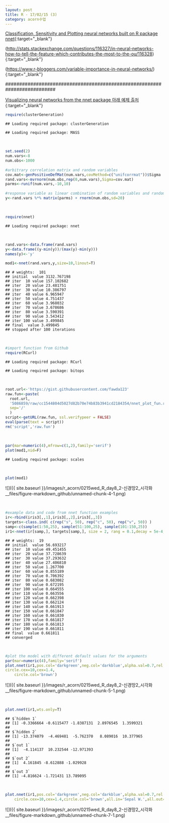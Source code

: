```yaml
---
layout: post
title: R - 17/02/15 (3)
category: acorn수업
---
```


[Classification, Sensitivity and Plotting neural networks built on R package nnet](http://biba.etsii.upm.es/web/tiki-view_blog_post.php?postId=25){:target="_blank"}  

(http://stats.stackexchange.com/questions/116327/in-neural-networks-how-to-tell-the-feature-which-contributes-the-most-to-the-ou/116328){:target="_blank"}  

(https://www.r-bloggers.com/variable-importance-in-neural-networks/){:target="_blank"}  

########################################################################## 

[Visualizing neural networks from the nnet package 아래 예제 출처](https://beckmw.wordpress.com/2013/03/){:target="_blank"}  

``` r
require(clusterGeneration)
```

    ## Loading required package: clusterGeneration

    ## Loading required package: MASS
 
 <br>
  
``` r
set.seed(2)
num.vars<-8
num.obs<-1000
 
#arbitrary correlation matrix and random variables
cov.mat<-genPositiveDefMat(num.vars,covMethod=c("unifcorrmat"))$Sigma
rand.vars<-mvrnorm(num.obs,rep(0,num.vars),Sigma=cov.mat)
parms<-runif(num.vars,-10,10)
 
#response variable as linear combination of random variables and random error term
y<-rand.vars %*% matrix(parms) + rnorm(num.obs,sd=20)
```
 
 <br>
  
``` r
require(nnet)
```

    ## Loading required package: nnet
 
 <br>
  
``` r
rand.vars<-data.frame(rand.vars)
y<-data.frame((y-min(y))/(max(y)-min(y)))
names(y)<-'y'
 
mod1<-nnet(rand.vars,y,size=10,linout=T)
```

    ## # weights:  101
    ## initial  value 3132.767198 
    ## iter  10 value 157.102682
    ## iter  20 value 23.481751
    ## iter  30 value 10.386797
    ## iter  40 value 6.965947
    ## iter  50 value 4.751437
    ## iter  60 value 3.968032
    ## iter  70 value 3.678686
    ## iter  80 value 3.590391
    ## iter  90 value 3.543412
    ## iter 100 value 3.499845
    ## final  value 3.499845 
    ## stopped after 100 iterations
 
 <br>
  
``` r
#import function from Github
require(RCurl)
```

    ## Loading required package: RCurl

    ## Loading required package: bitops
 
 <br>
  
``` r
root.url<-'https://gist.githubusercontent.com/fawda123'
raw.fun<-paste(
  root.url,
  '5086859/raw/cc1544804d5027d82b70e74b83b3941cd2184354/nnet_plot_fun.r',
  sep='/'
  )
script<-getURL(raw.fun, ssl.verifypeer = FALSE)
eval(parse(text = script))
rm('script','raw.fun')
```
 
 <br>
  
``` r
par(mar=numeric(4),mfrow=c(1,2),family='serif')
plot(mod1,nid=F)
```

    ## Loading required package: scales
 
 <br>
  
``` r
plot(mod1)
```

![]({{ site.baseurl }}/images/r_acorn/0215wed_R_day8_2-신경망2_시각화__files/figure-markdown_github/unnamed-chunk-4-1.png)
 
 <br>
  
``` r
#example data and code from nnet function examples
ir<-rbind(iris3[,,1],iris3[,,2],iris3[,,3])
targets<-class.ind( c(rep("s", 50), rep("c", 50), rep("v", 50)) )
samp<-c(sample(1:50,25), sample(51:100,25), sample(101:150,25))
ir1<-nnet(ir[samp,], targets[samp,], size = 2, rang = 0.1,decay = 5e-4, maxit = 200)
```

    ## # weights:  19
    ## initial  value 56.693217 
    ## iter  10 value 49.451455
    ## iter  20 value 37.728639
    ## iter  30 value 37.293632
    ## iter  40 value 27.406810
    ## iter  50 value 1.267700
    ## iter  60 value 0.855189
    ## iter  70 value 0.706392
    ## iter  80 value 0.683082
    ## iter  90 value 0.672195
    ## iter 100 value 0.664555
    ## iter 110 value 0.663556
    ## iter 120 value 0.662398
    ## iter 130 value 0.662124
    ## iter 140 value 0.661913
    ## iter 150 value 0.661847
    ## iter 160 value 0.661830
    ## iter 170 value 0.661817
    ## iter 180 value 0.661813
    ## iter 190 value 0.661811
    ## final  value 0.661811 
    ## converged
 
 <br>
  
``` r
#plot the model with different default values for the arguments
par(mar=numeric(4),family='serif')
plot.nnet(ir1,pos.col='darkgreen',neg.col='darkblue',alpha.val=0.7,rel.rsc=15,
circle.cex=10,cex=1.4,
    circle.col='brown')
```

![]({{ site.baseurl }}/images/r_acorn/0215wed_R_day8_2-신경망2_시각화__files/figure-markdown_github/unnamed-chunk-5-1.png)
 
 <br>
  
``` r
plot.nnet(ir1,wts.only=T)
```

    ## $`hidden 1`
    ## [1] -0.3366664 -0.6115477 -1.8387131  2.8976545  1.3599321
    ## 
    ## $`hidden 2`
    ## [1] -13.374079  -4.469481  -5.762370   8.089016  10.377965
    ## 
    ## $`out 1`
    ## [1]  -4.114137  10.232544 -12.971393
    ## 
    ## $`out 2`
    ## [1]  4.161845 -8.612888 -1.029928
    ## 
    ## $`out 3`
    ## [1] -4.816624 -1.721431 13.789095
 
 <br>
  
``` r
plot.nnet(ir1,pos.col='darkgreen',neg.col='darkblue',alpha.val=0.7,rel.rsc=15,
    circle.cex=10,cex=1.4,circle.col='brown',all.in='Sepal W.',all.out='v')
```

![]({{ site.baseurl }}/images/r_acorn/0215wed_R_day8_2-신경망2_시각화__files/figure-markdown_github/unnamed-chunk-7-1.png)
